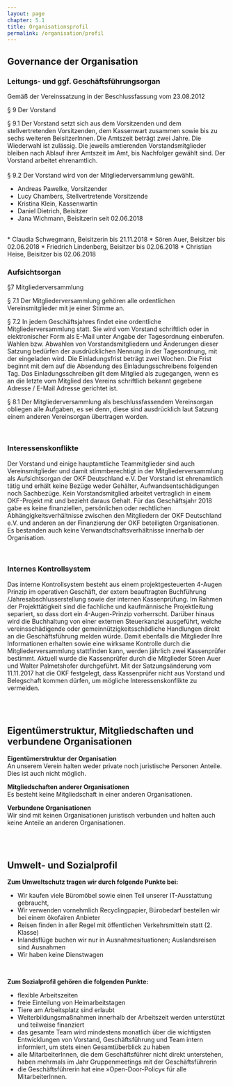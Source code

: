 ```yaml
---
layout: page
chapter: 5.1
title: Organisationsprofil
permalink: /organisation/profil
---
```



## Governance der Organisation 


### Leitungs- und ggf. Geschäftsführungsorgan 
Gemäß der Vereinssatzung in der Beschlussfassung vom 23.08.2012


§ 9 Der Vorstand

§ 9.1 Der Vorstand setzt sich aus dem Vorsitzenden und dem stellvertretenden Vorsitzenden, dem Kassenwart zusammen sowie bis zu sechs weiteren BeisitzerInnen. Die Amtszeit beträgt zwei Jahre. Die Wiederwahl ist zulässig. Die jeweils amtierenden Vorstandsmitglieder bleiben nach Ablauf ihrer Amtszeit im Amt, bis Nachfolger gewählt sind. Der Vorstand arbeitet ehrenamtlich.
<br><br>
§ 9.2 Der Vorstand wird von der Mitgliederversammlung gewählt.

* Andreas Pawelke, Vorsitzender<br>
* Lucy Chambers, Stellvertretende Vorsitzende<br>
* Kristina Klein, Kassenwartin<br>
* Daniel Dietrich, Beisitzer<br>
* Jana Wichmann, Beisitzerin seit 02.06.2018
<br>
* Claudia Schwegmann, Beisitzerin bis 21.11.2018
* Sören Auer, Beisitzer bis 02.06.2018
* Friedrich Lindenberg, Beisitzer bis 02.06.2018
* Christian Heise, Beisitzer bis 02.06.2018

<br>

### Aufsichtsorgan

§7 Mitgliederversammlung

§ 7.1 Der Mitgliederversammlung gehören alle ordentlichen Vereinsmitglieder mit je einer Stimme an.

§ 7.2 In jedem Geschäftsjahres findet eine ordentliche Mitgliederversammlung statt. Sie wird vom Vorstand schriftlich oder in elektronischer Form als E-Mail unter Angabe der Tagesordnung einberufen. Wahlen bzw. Abwahlen von Vorstandsmitgliedern und Änderungen dieser Satzung bedürfen der ausdrücklichen Nennung in der Tagesordnung, mit der eingeladen wird. Die Einladungsfrist beträgt zwei Wochen. Die Frist beginnt mit dem auf die Absendung des Einladungsschreibens folgenden Tag. Das Einladungsschreiben gilt dem Mitglied als zugegangen, wenn es an die letzte vom Mitglied des Vereins schriftlich bekannt gegebene Adresse / E-Mail Adresse gerichtet ist.

§ 8.1 Der Mitgliederversammlung als beschlussfassendem Vereinsorgan obliegen alle Aufgaben, es sei denn, diese sind ausdrücklich laut Satzung einem anderen Vereinsorgan übertragen worden.

<br>

### Interessenskonflikte

Der Vorstand und einige hauptamtliche Teammitglieder sind auch Vereinsmitglieder und damit stimmberechtigt in der Mitgliederversammlung als Aufsichtsorgan der OKF Deutschland e.V. Der Vorstand ist ehrenamtlich tätig und erhält keine Bezüge weder Gehälter, Aufwandsentschädigungen noch Sachbezüge. Kein Vorstandsmitglied arbeitet vertraglich in einem OKF-Projekt mit und bezieht daraus Gehalt.
Für das Geschäftsjahr 2018 gabe es keine finanziellen, persönlichen oder rechtlichen Abhängigkeitsverhältnisse zwischen den Mitgliedern der OKF Deutschland e.V. und anderen an der Finanzierung der OKF beteiligten Organisationen. Es bestanden auch keine Verwandtschaftsverhältnisse innerhalb der Organisation.

<br>

### Internes Kontrollsystem

Das interne Kontrollsystem besteht aus einem projektgesteuerten 4-Augen Prinzip im operativen Geschäft, der extern beauftragten Buchführung /Jahresabschlusserstellung sowie der internen Kassenprüfung. Im Rahmen der Projekttätigkeit sind die fachliche und kaufmännische Projektleitung separiert, so dass dort ein 4-Augen-Prinzip vorherrscht. Darüber hinaus wird die Buchhaltung von einer externen Steuerkanzlei ausgeführt, welche vereinsschädigende oder gemeinnützigkeitsschädliche Handlungen direkt an die Geschäftsführung melden würde. Damit ebenfalls die Mitglieder Ihre Informationen erhalten sowie eine wirksame Kontrolle durch die Mitgliederversammlung stattfinden kann, werden jährlich zwei Kassenprüfer bestimmt. Aktuell wurde die Kassenprüfer durch die Mitglieder Sören Auer und Walter Palmetshofer durchgeführt. Mit der Satzungsänderung vom 11.11.2017 hat die OKF festgelegt, dass Kassenprüfer nicht aus Vorstand und Belegschaft kommen dürfen, um mögliche Interessenskonflikte zu vermeiden.


<br><br>
## Eigentümerstruktur, Mitgliedschaften und verbundene Organisationen

**Eigentümerstruktur der Organisation**<br>
An unserem Verein halten weder private noch juristische Personen Anteile. Dies ist auch nicht möglich.



**Mitgliedschaften anderer Organisationen**<br>
Es besteht keine Mitgliedschaft in einer anderen Organisationen.


**Verbundene Organisationen**<br>
Wir sind mit keinen Organisationen juristisch verbunden und halten auch keine Anteile an anderen Organisationen.

<br><br>
## Umwelt- und Sozialprofil

**Zum Umweltschutz tragen wir durch folgende Punkte bei:**
* Wir kaufen viele Büromöbel sowie einen Teil unserer IT-Ausstattung gebraucht,
* Wir verwenden vornehmlich Recyclingpapier, Bürobedarf bestellen wir bei einem ökofairen Anbieter
* Reisen finden in aller Regel mit öffentlichen Verkehrsmitteln statt (2. Klasse)
* Inlandsflüge buchen wir nur in Ausnahmesituationen; Auslandsreisen sind Ausnahmen
* Wir haben keine Dienstwagen

<br>

**Zum Sozialprofil gehören die folgenden Punkte:**
* flexible Arbeitszeiten
* freie Einteilung von Heimarbeitstagen 
* Tiere am Arbeitsplatz sind erlaubt
* Weiterbildungsmaßnahmen innerhalb der Arbeitszeit werden unterstützt und teilweise finanziert
* das gesamte Team wird mindestens monatlich über die wichtigsten Entwicklungen von Vorstand, Geschäftsführung und Team intern informiert, um stets einen Gesamtüberblick zu haben
* alle MitarbeiterInnen, die dem Geschäftsführer nicht direkt unterstehen, haben mehrmals im Jahr Gruppenmeetings mit der Geschäftsführerin
* die Geschäftsführerin hat eine »Open-Door-Policy« für alle MitarbeiterInnen.



